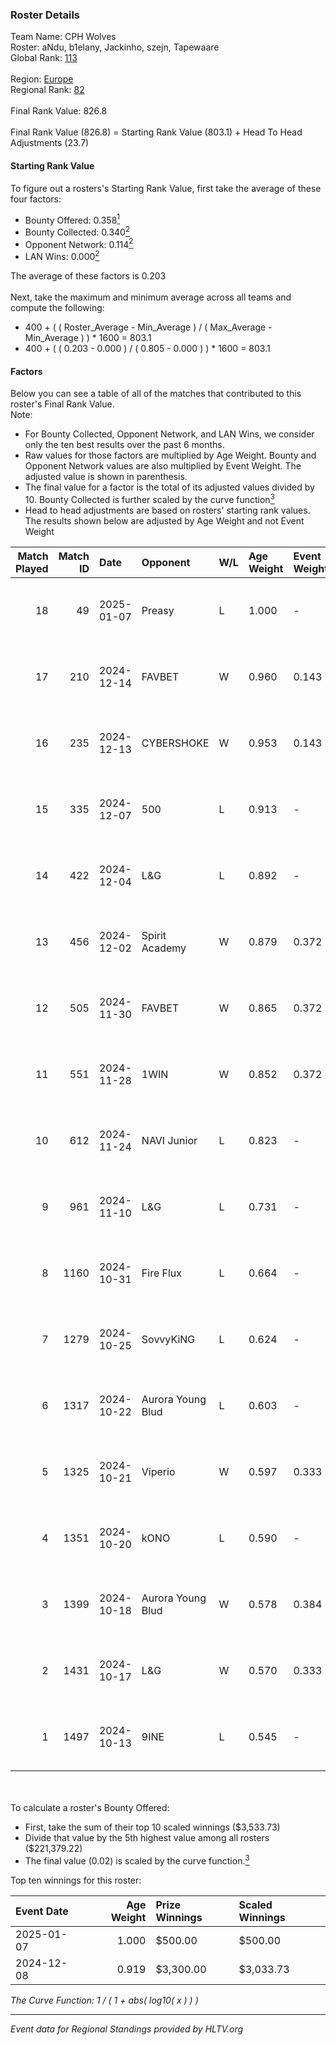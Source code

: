 ### Roster Details<br />
Team Name: CPH Wolves<br />
Roster: aNdu, b1elany, Jackinho, szejn, Tapewaare<br />
Global Rank: [113](../../standings_global_2025_01_20.md)<br />
<br />
Region: [Europe]( ../../standings_europe_2025_01_20.md)<br />
Regional Rank: [82]( ../../standings_europe_2025_01_20.md)<br />
<br />
Final Rank Value:  826.8<br />
<br />
Final Rank Value (826.8) = Starting Rank Value (803.1) + Head To Head Adjustments (23.7)<br />

#### Starting Rank Value<br />
To figure out a rosters's Starting Rank Value, first take the average of these four factors:<br />
- Bounty Offered: 0.358[<sup>1</sup>](#table2)
- Bounty Collected: 0.340[<sup>2</sup>](#table1)
- Opponent Network: 0.114[<sup>2</sup>](#table1)
- LAN Wins: 0.000[<sup>2</sup>](#table1)

The average of these factors is 0.203<br />
<br />
Next, take the maximum and minimum average across all teams and compute the following:<br />
- 400 + ( ( Roster_Average - Min_Average ) / ( Max_Average - Min_Average ) ) * 1600 = 803.1
- 400 + ( ( 0.203 - 0.000 ) / ( 0.805 - 0.000 ) ) * 1600 = 803.1


#### Factors<br />
Below you can see a table of all of the matches that contributed to this roster's Final Rank Value.<br />
Note:<br />

- For Bounty Collected, Opponent Network, and LAN Wins, we consider only the ten best results over the past 6 months.
- Raw values for those factors are multiplied by Age Weight. Bounty and Opponent Network values are also multiplied by Event Weight. The adjusted value is shown in parenthesis.
- The final value for a factor is the total of its adjusted values divided by 10. Bounty Collected is further scaled by the curve function[<sup>3</sup>](#curveFunction)
- Head to head adjustments are based on rosters' starting rank values. The results shown below are adjusted by Age Weight and not Event Weight
<span id="table1"></span><br />


| Match Played | Match ID | Date       | Opponent          | W/L | Age Weight | Event Weight | Bounty Collected | Opponent Network | LAN Wins  | H2H Adj. | Roster                                    |
| -: | -: | :- | :- | :- | :- | :- | :- | :- | :- | -: | :- |
|           18 |       49 | 2025-01-07 | Preasy            | L   | 1.000      | -            | -                | -                | -         |   -22.05 | aNdu, b1elany, Jackinho, szejn, Tapewaare |
|           17 |      210 | 2024-12-14 | FAVBET            | W   | 0.960      | 0.143        | 0.073 (0.010)    | 0.894 (0.123)    | 0 (0.000) |    18.80 | aNdu, eraa, MAGILA, szejn, Tapewaare      |
|           16 |      235 | 2024-12-13 | CYBERSHOKE        | W   | 0.953      | 0.143        | 0.017 (0.002)    | 0.624 (0.085)    | 0 (0.000) |    16.83 | aNdu, eraa, MAGILA, szejn, Tapewaare      |
|           15 |      335 | 2024-12-07 | 500               | L   | 0.913      | -            | -                | -                | -         |    -4.97 | aNdu, eraa, MAGILA, szejn, Tapewaare      |
|           14 |      422 | 2024-12-04 | L&G               | L   | 0.892      | -            | -                | -                | -         |   -10.81 | aNdu, eraa, MAGILA, szejn, Tapewaare      |
|           13 |      456 | 2024-12-02 | Spirit Academy    | W   | 0.879      | 0.372        | 0.168 (0.055)    | 0.946 (0.310)    | 0 (0.000) |    22.59 | aNdu, eraa, MAGILA, szejn, Tapewaare      |
|           12 |      505 | 2024-11-30 | FAVBET            | W   | 0.865      | 0.372        | 0.073 (0.024)    | 0.894 (0.288)    | 0 (0.000) |    19.04 | aNdu, eraa, MAGILA, szejn, Tapewaare      |
|           11 |      551 | 2024-11-28 | 1WIN              | W   | 0.852      | 0.372        | 0.009 (0.003)    | 0.077 (0.024)    | 0 (0.000) |    10.60 | aNdu, eraa, MAGILA, szejn, Tapewaare      |
|           10 |      612 | 2024-11-24 | NAVI Junior       | L   | 0.823      | -            | -                | -                | -         |    -3.60 | aNdu, MAGILA, mwlky, szejn, Tapewaare     |
|            9 |      961 | 2024-11-10 | L&G               | L   | 0.731      | -            | -                | -                | -         |    -9.08 | aNdu, eraa, MAGILA, szejn, Tapewaare      |
|            8 |     1160 | 2024-10-31 | Fire Flux         | L   | 0.664      | -            | -                | -                | -         |    -8.95 | aNdu, eraa, MAGILA, szejn, Tapewaare      |
|            7 |     1279 | 2024-10-25 | SovvyKiNG         | L   | 0.624      | -            | -                | -                | -         |   -14.93 | aNdu, eraa, MAGILA, szejn, Tapewaare      |
|            6 |     1317 | 2024-10-22 | Aurora Young Blud | L   | 0.603      | -            | -                | -                | -         |    -6.96 | aNdu, eraa, MAGILA, szejn, Tapewaare      |
|            5 |     1325 | 2024-10-21 | Viperio           | W   | 0.597      | 0.333        | 0.004 (0.001)    | 0.074 (0.015)    | 0 (0.000) |     5.71 | aNdu, eraa, MAGILA, szejn, Tapewaare      |
|            4 |     1351 | 2024-10-20 | kONO              | L   | 0.590      | -            | -                | -                | -         |    -6.70 | aNdu, eraa, MAGILA, szejn, Tapewaare      |
|            3 |     1399 | 2024-10-18 | Aurora Young Blud | W   | 0.578      | 0.384        | 0.045 (0.010)    | 0.837 (0.186)    | 0 (0.000) |    11.69 | aNdu, eraa, MAGILA, szejn, Tapewaare      |
|            2 |     1431 | 2024-10-17 | L&G               | W   | 0.570      | 0.333        | 0.058 (0.011)    | 0.568 (0.108)    | 0 (0.000) |    10.74 | aNdu, eraa, MAGILA, szejn, Tapewaare      |
|            1 |     1497 | 2024-10-13 | 9INE              | L   | 0.545      | -            | -                | -                | -         |    -4.27 | aNdu, eraa, MAGILA, szejn, Tapewaare      |

<br />
<span id="table2"></span><br />
To calculate a roster's Bounty Offered:<br />

- First, take the sum of their top 10 scaled winnings ($3,533.73)
- Divide that value by the 5th highest value among all rosters ($221,379.22)
- The final value (0.02) is scaled by the curve function.[<sup>3</sup>](#curveFunction)

Top ten winnings for this roster:<br />

| Event Date | Age Weight | Prize Winnings | Scaled Winnings |
| :- | -: | :- | :- |
| 2025-01-07 |      1.000 | $500.00        | $500.00         |
| 2024-12-08 |      0.919 | $3,300.00      | $3,033.73       |


<span id="curveFunction"></span>_The Curve Function: 1 / ( 1 + abs( log10( x ) ) )_<br />

---
_Event data for Regional Standings provided by HLTV.org_<br />
